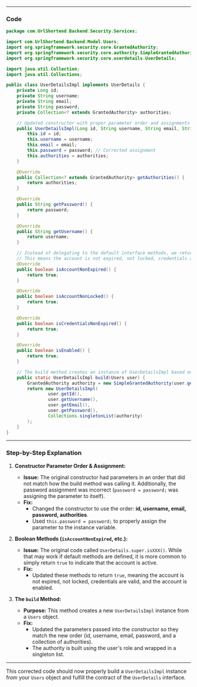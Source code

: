 
---

###  Code

```java
package com.UrlShortend.Backend.Security.Services;

import com.UrlShortend.Backend.Model.Users;
import org.springframework.security.core.GrantedAuthority;
import org.springframework.security.core.authority.SimpleGrantedAuthority;
import org.springframework.security.core.userdetails.UserDetails;

import java.util.Collection;
import java.util.Collections;

public class UserDetailsImpl implements UserDetails {
    private Long id;
    private String username;
    private String email;
    private String password;
    private Collection<? extends GrantedAuthority> authorities;

    // Updated constructor with proper parameter order and assignments
    public UserDetailsImpl(Long id, String username, String email, String password, Collection<? extends GrantedAuthority> authorities) {
        this.id = id;
        this.username = username;
        this.email = email;
        this.password = password; // Corrected assignment
        this.authorities = authorities;
    }

    @Override
    public Collection<? extends GrantedAuthority> getAuthorities() {
        return authorities;
    }

    @Override
    public String getPassword() {
        return password;
    }

    @Override
    public String getUsername() {
        return username;
    }

    // Instead of delegating to the default interface methods, we return true.
    // This means the account is not expired, not locked, credentials are valid, and the account is enabled.
    @Override
    public boolean isAccountNonExpired() {
        return true;
    }

    @Override
    public boolean isAccountNonLocked() {
        return true;
    }

    @Override
    public boolean isCredentialsNonExpired() {
        return true;
    }

    @Override
    public boolean isEnabled() {
        return true;
    }

    // The build method creates an instance of UserDetailsImpl based on a Users object.
    public static UserDetailsImpl build(Users user) {
        GrantedAuthority authority = new SimpleGrantedAuthority(user.getRole());
        return new UserDetailsImpl(
                user.getId(),
                user.getUsername(),
                user.getEmail(),
                user.getPassword(),
                Collections.singletonList(authority)
        );
    }
}
```

---

### Step-by-Step Explanation

1. **Constructor Parameter Order & Assignment:**  
   - **Issue:** The original constructor had parameters in an order that did not match how the build method was calling it. Additionally, the password assignment was incorrect (`password = password;` was assigning the parameter to itself).
   - **Fix:**  
     - Changed the constructor to use the order: **id, username, email, password, authorities**.
     - Used `this.password = password;` to properly assign the parameter to the instance variable.

2. **Boolean Methods (`isAccountNonExpired`, etc.):**  
   - **Issue:** The original code called `UserDetails.super.isXXX()`. While that may work if default methods are defined, it is more common to simply return `true` to indicate that the account is active.
   - **Fix:**  
     - Updated these methods to return `true`, meaning the account is not expired, not locked, credentials are valid, and the account is enabled.

3. **The `build` Method:**  
   - **Purpose:** This method creates a new `UserDetailsImpl` instance from a `Users` object.
   - **Fix:**  
     - Updated the parameters passed into the constructor so they match the new order (id, username, email, password, and a collection of authorities).
     - The authority is built using the user's role and wrapped in a singleton list.

---

This corrected code should now properly build a `UserDetailsImpl` instance from your `Users` object and fulfill the contract of the `UserDetails` interface.
